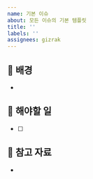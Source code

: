 ```yaml
---
name: 기본 이슈
about: 모든 이슈의 기본 템플릿
title: ''
labels: ''
assignees: gizrak
---
```


## :bell: 배경
- 

## :pencil: 해야할 일
- [ ] 

## :gift: 참고 자료
-
